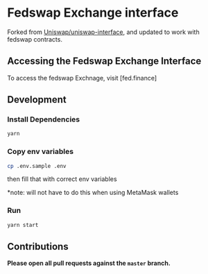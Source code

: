 # Fedswap Exchange interface

Forked from [Uniswap/uniswap-interface](https://github.com/Uniswap/uniswap-interface), and updated to work with fedswap contracts.

## Accessing the Fedswap Exchange Interface

To access the fedswap Exchnage, visit [fed.finance]

## Development

### Install Dependencies

```bash
yarn
```

### Copy env variables
```bash
cp .env.sample .env
```
then fill that with correct env variables

*note: will not have to do this when using MetaMask wallets

### Run

```bash
yarn start
```

## Contributions

**Please open all pull requests against the `master` branch.**
